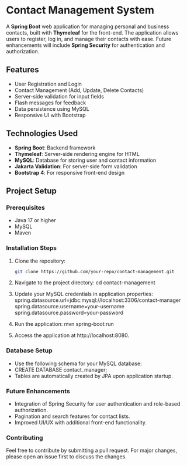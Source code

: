 # Contact Management System

A **Spring Boot** web application for managing personal and business contacts, built with **Thymeleaf** for the front-end. The application allows users to register, log in, and manage their contacts with ease. Future enhancements will include **Spring Security** for authentication and authorization.

## Features

- User Registration and Login
- Contact Management (Add, Update, Delete Contacts)
- Server-side validation for input fields
- Flash messages for feedback
- Data persistence using MySQL
- Responsive UI with Bootstrap

## Technologies Used

- **Spring Boot**: Backend framework
- **Thymeleaf**: Server-side rendering engine for HTML
- **MySQL**: Database for storing user and contact information
- **Jakarta Validation**: For server-side form validation
- **Bootstrap 4**: For responsive front-end design

## Project Setup

### Prerequisites

- Java 17 or higher
- MySQL
- Maven

### Installation Steps

1. Clone the repository:
   ```bash
   git clone https://github.com/your-repo/contact-management.git

2. Navigate to the project directory:
   cd contact-management

3. Update your MySQL credentials in application.properties:
   spring.datasource.url=jdbc:mysql://localhost:3306/contact-manager
   spring.datasource.username=your-username
   spring.datasource.password=your-password

4. Run the application:
   mvn spring-boot:run

5. Access the application at http://localhost:8080.

### Database Setup

- Use the following schema for your MySQL database:
- CREATE DATABASE contact_manager;
- Tables are automatically created by JPA upon application startup.

### Future Enhancements

- Integration of Spring Security for user authentication and role-based authorization.
- Pagination and search features for contact lists.
- Improved UI/UX with additional front-end functionality.

### Contributing
Feel free to contribute by submitting a pull request. For major changes, please open an issue first to discuss the changes.
